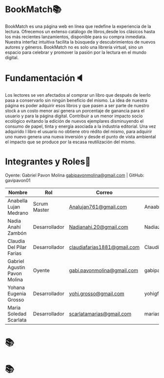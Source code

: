 # BookMatch📚

BookMatch es una página web en línea que redefine la experiencia de la lectura. Ofrecemos un extenso catálogo de libros,desde los clásicos hasta los más recientes lanzamientos, disponible para su compra inmediata. Nuestra interfaz intuitiva facilita la búsqueda y descubrimientos de nuevos autores y géneros. BookMatch no es solo una librería virtual, sino un espacio para celebrar y promover la pasión por la lectura en el mundo digital.

# Fundamentación🔈

Los lectores se ven afectados al comprar un libro que después de leerlo pasa a conservarlo sin ningún beneficio del mismo. La idea de nuestra página es poder adquirir esos libros y que pasen a ser parte de nuestro stock a un costo menor así genera un porcentaje de ganancia para el usuario y para la página digital. Contribuir a un menor impacto socio ecológico evitando la edición de nuevos ejemplares disminuyendo el consumo de papel, tinta y energía asociada a la industria editorial.  Una vez adquirido l libro el usuario no obtiene otro rédito del mismo, para adquirir uno nuevo genera una nueva inversión y desde el punto de vista ambiental el impacto que se produce por la escasa reutilización del mismo.

# Integrantes y Roles👥

Oyente: Gabriel Pavon Molina [gabipavonmolina@gmail.com](mailto:gabipavonmolina@gmail.com) | GitHub: gavipavon01


| Nombre                       | Rol           | Correo                      | Github               | DNI      |
| ---------------------------- | ------------- | --------------------------- | -------------------- | -------- |
| Anabella Lujan Medrano       | Scrum Master  | Analujan761@gmail.com       | Anaabella            | 46717059 |
| Nadia Anahí Zambón         | Desarrollador | Nadianahi.20@gmail.com      | Nadiazambon          | 32589779 |
| Claudia Del Pilar Farias     | Desarrollador | claudiafarias1881@gmail.com | Claudiafarias2022    | 28432825 |
| Gabriel Agustin Pavon Molina | Oyente        | gabi.pavonmolina@gmail.com  | gabipavon01          | 43273165 |
| Yohana Eugenia Grosso        | Desarrollador | yohi.grosso@gmail.com       | yohigf               | 33061552 |
| Maria Soledad Scarlata       | Desarrollador | scarlatamarias@gmail.com    | mariasoledadscarlata | 21967307 |

# 📚

# 📚
